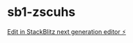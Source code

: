 # sb1-zscuhs

[Edit in StackBlitz next generation editor ⚡️](https://stackblitz.com/~/github.com/sanjayEEGA/sb1-zscuhs)